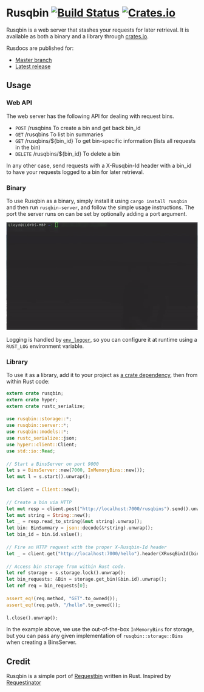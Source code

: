 # Rusqbin [![Build Status](https://travis-ci.org/lloydmeta/rusqbin.svg?branch=master)](https://travis-ci.org/lloydmeta/rusqbin) [![Crates.io](https://img.shields.io/crates/v/rusqbin.svg)](https://crates.io/crates/rusqbin)

Rusqbin is a web server that stashes your requests for later retrieval. It is available as
both a binary and a library through [crates.io](https://crates.io/crates/rusqbin).

Rusdocs are published for:
* [Master branch](http://beachape.com/rusqbin)
* [Latest release](https://docs.rs/rusqbin)

## Usage

### Web API

The web server has the following API for dealing with request bins.

  - `POST`    /rusqbins                 To create a bin and get back bin_id
  - `GET`     /rusqbins                 To list bin summaries
  - `GET`     /rusqbins/${bin_id}       To get bin-specific information (lists all requests in the bin)
  - `DELETE`  /rusqbins/${bin_id}       To delete a bin

In any other case, send requests with a X-Rusqbin-Id header with a
bin_id to have your requests logged to a bin for later retrieval.

### Binary

To use Rusqbin as a binary, simply install it using `cargo install rusqbin` and then run `rusqbin-server`,
and follow the simple usage instructions. The port the server runs on can be set by optionally adding a port argument.

![Binary usage demo](https://raw.githubusercontent.com/lloydmeta/rusqbin/master/demo.gif)

Logging is handled by [`env_logger`](https://github.com/rust-lang-nursery/log), so you can configure it at runtime using
a `RUST_LOG` environment variable.

### Library

To use it as a library, add it to your project as [a crate dependency](https://crates.io/crates/rusqbin), then from within Rust code:

```rust
extern crate rusqbin;
extern crate hyper;
extern crate rustc_serialize;

use rusqbin::storage::*;
use rusqbin::server::*;
use rusqbin::models::*;
use rustc_serialize::json;
use hyper::client::Client;
use std::io::Read;

// Start a BinsServer on port 9000
let s = BinsServer::new(7000, InMemoryBins::new());
let mut l = s.start().unwrap();

let client = Client::new();

// Create a bin via HTTP
let mut resp = client.post("http://localhost:7000/rusqbins").send().unwrap();
let mut string = String::new();
let _ = resp.read_to_string(&mut string).unwrap();
let bin: BinSummary = json::decode(&*string).unwrap();
let bin_id = bin.id.value();

// Fire an HTTP request with the proper X-Rusqbin-Id header
let _ = client.get("http://localhost:7000/hello").header(XRusqBinId(bin_id.to_owned())).send().unwrap();

// Access bin storage from within Rust code.
let ref storage = s.storage.lock().unwrap();
let bin_requests: &Bin = storage.get_bin(&bin.id).unwrap();
let ref req = bin_requests[0];

assert_eq!(req.method, "GET".to_owned());
assert_eq!(req.path, "/hello".to_owned());

l.close().unwrap();
```

In the example above, we use the out-of-the-box `InMemoryBins` for storage, but you can pass any given implementation of
`rusqbin::storage::Bins` when creating a BinsServer.

## Credit

Rusqbin is a simple port of [Requestbin](https://requestb.in/) written in Rust. Inspired by [Requestinator](https://github.com/DonMcNamara/requestinator)
